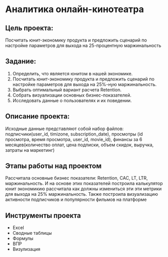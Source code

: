 # Аналитика онлайн-кинотеатра

## Цель проекта:

Посчитать юнит-экономику продукта и предложить сценарий по настройке параметров для выхода на 25-процентную маржинальность


## Задание:

1. Определить, что является юнитом в нашей экономике.
2. Посчитать юнит-экономику продукта и предложить сценарий по настройке параметров для выхода на 25%-ную маржинальность.
3. Выбрать оптимальный вариант расчета Retention. 
4. Собрать визуализации основных бизнес-показателей.
5. Исследовать данные о пользователях и их поведении.


## Описание проекта:

Исходные данные представляют собой набор файлов: подписчики(user_id, timizone, subscription_date), просмотры (id просмотра, время просмотра, user_id, movie_id), финансы за 6 месяцев(количество оплат, цена подписки, объем скидок, выручка, затраты на маркетинг)

## Этапы работы над проектом

Рассчитала основные бизнес показатели: Retention, CAC, LT, LTR, маржинальность. И на основе этих показателей построила калькулятор юнит экономикию рассчитала как должны измениться эти эти метрики для выхода на 25% маржинальность.
Также построила визуализацию активности подписчиков и популярности фильмов на платформе

## Инструменты проекта

- Excel
- Сводные таблицы
- Формулы
- ВПР
- Визулизация


